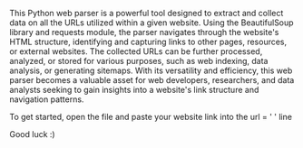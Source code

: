 This Python web parser is a powerful tool designed to extract and collect data on all the URLs utilized within a given website. 
Using the BeautifulSoup library and requests module, the parser navigates through the website's HTML structure, identifying and capturing links to other pages, resources, or external websites. The collected URLs can be further processed, analyzed, or stored for various purposes, such as web indexing, data analysis, or generating sitemaps. With its versatility and efficiency, this web parser becomes a valuable asset for web developers, researchers, and data analysts seeking to gain insights into a website's link structure and navigation patterns.

To get started, open the file and paste your website link into the url = ' ' line

Good luck :)
